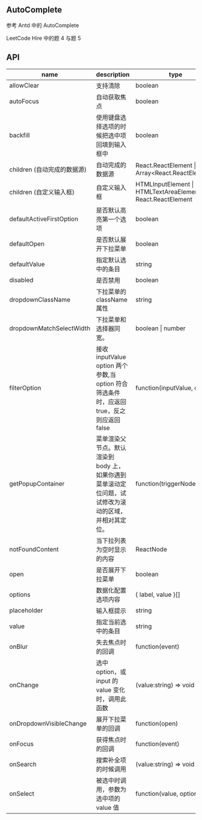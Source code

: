 ## AutoComplete

参考 Antd 中的 AutoComplete

LeetCode Hire 中的题 4 与题 5

## API

| name                        | description                                                                                          | type                                                                      | default             | done |
| --------------------------- | ---------------------------------------------------------------------------------------------------- | ------------------------------------------------------------------------- | ------------------- | ---- |
| allowClear                  | 支持清除                                                                                             | boolean                                                                   | false               | ✔    |
| autoFocus                   | 自动获取焦点                                                                                         | boolean                                                                   | false               | ✔    |
| backfill                    | 使用键盘选择选项的时候把选中项回填到输入框中                                                         | boolean                                                                   | false               | ❌   |
| children (自动完成的数据源) | 自动完成的数据源                                                                                     | React.ReactElement<OptionProps> \| Array<React.ReactElement<OptionProps>> | -                   | ❌   |
| children (自定义输入框)     | 自定义输入框                                                                                         | HTMLInputElement \| HTMLTextAreaElement \| React.ReactElement<InputProps> | \<input />          | ✔    |
| defaultActiveFirstOption    | 是否默认高亮第一个选项                                                                               | boolean                                                                   | true                | ✔    |
| defaultOpen                 | 是否默认展开下拉菜单                                                                                 | boolean                                                                   | -                   | ✔    |
| defaultValue                | 指定默认选中的条目                                                                                   | string                                                                    | -                   | ✔    |
| disabled                    | 是否禁用                                                                                             | boolean                                                                   | false               | ✔    |
| dropdownClassName           | 下拉菜单的 className 属性                                                                            | string                                                                    | -                   | ✔    |
| dropdownMatchSelectWidth    | 下拉菜单和选择器同宽。                                                                               | boolean \| number                                                         | true                | ✔    |
| filterOption                | 接收 inputValue option 两个参数,当 option 符合筛选条件时，应返回 true，反之则应返回 false            | function(inputValue, option)                                              | -                   | ✔    |
| getPopupContainer           | 菜单渲染父节点。默认渲染到 body 上，如果你遇到菜单滚动定位问题，试试修改为滚动的区域，并相对其定位。 | function(triggerNode)                                                     | () => document.body | ❌   |
| notFoundContent             | 当下拉列表为空时显示的内容                                                                           | ReactNode                                                                 | -                   | ✔    |
| open                        | 是否展开下拉菜单                                                                                     | boolean                                                                   | -                   | ✔    |
| options                     | 数据化配置选项内容                                                                                   | { label, value }[]                                                        | -                   | ✔    |
| placeholder                 | 输入框提示                                                                                           | string                                                                    | -                   | ✔    |
| value                       | 指定当前选中的条目                                                                                   | string                                                                    | -                   | ✔    |
| onBlur                      | 失去焦点时的回调                                                                                     | function(event)                                                           | -                   | ✔    |
| onChange                    | 选中 option，或 input 的 value 变化时，调用此函数                                                    | (value:string) => void                                                    | -                   | ✔    |
| onDropdownVisibleChange     | 展开下拉菜单的回调                                                                                   | function(open)                                                            | -                   | ✔    |
| onFocus                     | 获得焦点时的回调                                                                                     | function(event)                                                           | -                   | ✔    |
| onSearch                    | 搜索补全项的时候调用                                                                                 | (value:string) => void                                                    | -                   | ✔    |
| onSelect                    | 被选中时调用，参数为选中项的 value 值                                                                | function(value, option)                                                   | -                   | ✔    |
